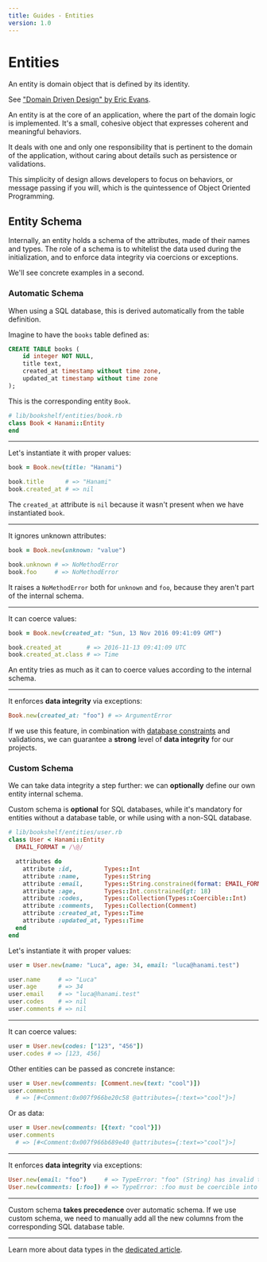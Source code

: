 ```yaml
---
title: Guides - Entities
version: 1.0
---
```


# Entities

An entity is domain object that is defined by its identity.

See ["Domain Driven Design" by Eric Evans](https://en.wikipedia.org/wiki/Domain-driven_design#Building_blocks).

An entity is at the core of an application, where the part of the domain logic is implemented.
It's a small, cohesive object that expresses coherent and meaningful behaviors.

It deals with one and only one responsibility that is pertinent to the
domain of the application, without caring about details such as persistence
or validations.

This simplicity of design allows developers to focus on behaviors, or
message passing if you will, which is the quintessence of Object Oriented Programming.

## Entity Schema

Internally, an entity holds a schema of the attributes, made of their names and types.
The role of a schema is to whitelist the data used during the initialization, and to enforce data integrity via coercions or exceptions.

We'll see concrete examples in a second.

### Automatic Schema

When using a SQL database, this is derived automatically from the table definition.

Imagine to have the `books` table defined as:

```sql
CREATE TABLE books (
    id integer NOT NULL,
    title text,
    created_at timestamp without time zone,
    updated_at timestamp without time zone
);
```

This is the corresponding entity `Book`.

```ruby
# lib/bookshelf/entities/book.rb
class Book < Hanami::Entity
end
```

---

Let's instantiate it with proper values:

```ruby
book = Book.new(title: "Hanami")

book.title      # => "Hanami"
book.created_at # => nil
```

The `created_at` attribute is `nil` because it wasn't present when we have instantiated `book`.

---

It ignores unknown attributes:

```ruby
book = Book.new(unknown: "value")

book.unknown # => NoMethodError
book.foo     # => NoMethodError
```

It raises a `NoMethodError` both for `unknown` and `foo`, because they aren't part of the internal schema.

---

It can coerce values:

```ruby
book = Book.new(created_at: "Sun, 13 Nov 2016 09:41:09 GMT")

book.created_at       # => 2016-11-13 09:41:09 UTC
book.created_at.class # => Time
```

An entity tries as much as it can to coerce values according to the internal schema.

---

It enforces **data integrity** via exceptions:

```ruby
Book.new(created_at: "foo") # => ArgumentError
```

If we use this feature, in combination with [database constraints](/guides/1.0/migrations/create-table#constraints) and validations, we can guarantee a **strong** level of **data integrity** for our projects.

### Custom Schema

We can take data integrity a step further: we can **optionally** define our own entity internal schema.

<p class="notice">
  Custom schema is <strong>optional</strong> for SQL databases, while it's mandatory for entities without a database table, or while using with a non-SQL database.
</p>

```ruby
# lib/bookshelf/entities/user.rb
class User < Hanami::Entity
  EMAIL_FORMAT = /\@/

  attributes do
    attribute :id,         Types::Int
    attribute :name,       Types::String
    attribute :email,      Types::String.constrained(format: EMAIL_FORMAT)
    attribute :age,        Types::Int.constrained(gt: 18)
    attribute :codes,      Types::Collection(Types::Coercible::Int)
    attribute :comments,   Types::Collection(Comment)
    attribute :created_at, Types::Time
    attribute :updated_at, Types::Time
  end
end
```

Let's instantiate it with proper values:

```ruby
user = User.new(name: "Luca", age: 34, email: "luca@hanami.test")

user.name     # => "Luca"
user.age      # => 34
user.email    # => "luca@hanami.test"
user.codes    # => nil
user.comments # => nil
```

---

It can coerce values:

```ruby
user = User.new(codes: ["123", "456"])
user.codes # => [123, 456]
```

Other entities can be passed as concrete instance:

```ruby
user = User.new(comments: [Comment.new(text: "cool")])
user.comments
  # => [#<Comment:0x007f966be20c58 @attributes={:text=>"cool"}>]
```

Or as data:

```ruby
user = User.new(comments: [{text: "cool"}])
user.comments
  # => [#<Comment:0x007f966b689e40 @attributes={:text=>"cool"}>]
```

---

It enforces **data integrity** via exceptions:

```ruby
User.new(email: "foo")     # => TypeError: "foo" (String) has invalid type for :email
User.new(comments: [:foo]) # => TypeError: :foo must be coercible into Comment
```

---

<p class="warning">
  Custom schema <strong>takes precedence</strong> over automatic schema. If we use custom schema, we need to manually add all the new columns from the corresponding SQL database table.
</p>

---

Learn more about data types in the [dedicated article](/guides/1.0/models/data-types).

